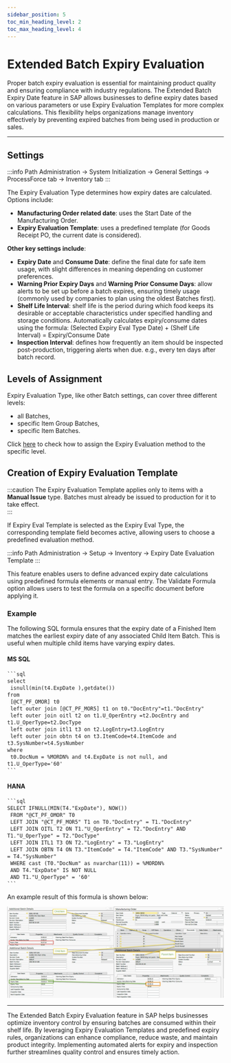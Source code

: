 ```yaml
---
sidebar_position: 5
toc_min_heading_level: 2
toc_max_heading_level: 4
---
```


# Extended Batch Expiry Evaluation

Proper batch expiry evaluation is essential for maintaining product quality and ensuring compliance with industry regulations. The Extended Batch Expiry Date feature in SAP allows businesses to define expiry dates based on various parameters or use Expiry Evaluation Templates for more complex calculations. This flexibility helps organizations manage inventory effectively by preventing expired batches from being used in production or sales.

---

## Settings

:::info Path
    Administration → System Initialization → General Settings → ProcessForce tab → Inventory tab
:::

The Expiry Evaluation Type determines how expiry dates are calculated. Options include:

- **Manufacturing Order related date**: uses the Start Date of the Manufacturing Order.
- **Expiry Evaluation Template**: uses a predefined template (for Goods Receipt PO, the current date is considered).

**Other key settings include**:

- **Expiry Date** and **Consume Date**: define the final date for safe item usage, with slight differences in meaning depending on customer preferences.
- **Warning Prior Expiry Days** and **Warning Prior Consume Days**: allow alerts to be set up before a batch expires, ensuring timely usage (commonly used by companies to plan using the oldest Batches first).
- **Shelf Life Interval**: shelf life is the period during which food keeps its desirable or acceptable characteristics under specified handling and storage conditions. Automatically calculates expiry/consume dates using the formula: (Selected Expiry Eval Type Date) + (Shelf Life Interval) = Expiry/Consume Date
- **Inspection Interval**: defines how frequently an item should be inspected post-production, triggering alerts when due. e.g., every ten days after batch record.

## Levels of Assignment

Expiry Evaluation Type, like other Batch settings, can cover three different levels:

- all Batches,
- specific Item Group Batches,
- specific Item Batches.

Click [here](./batch-control-general-settings.md) to check how to assign the Expiry Evaluation method to the specific level.

## Creation of Expiry Evaluation Template

:::caution
    The Expiry Evaluation Template applies only to items with a **Manual Issue** type. Batches must already be issued to production for it to take effect.  
:::

If Expiry Eval Template is selected as the Expiry Eval Type, the corresponding template field becomes active, allowing users to choose a predefined evaluation method.

:::info Path
    Administration → Setup → Inventory → Expiry Date Evaluation Template
:::

This feature enables users to define advanced expiry date calculations using predefined formula elements or manual entry. The Validate Formula option allows users to test the formula on a specific document before applying it.

### Example

The following SQL formula ensures that the expiry date of a Finished Item matches the earliest expiry date of any associated Child Item Batch. This is useful when multiple child items have varying expiry dates.

#### MS SQL

    ```sql
    select
     isnull(min(t4.ExpDate ),getdate())
    from
     [@CT_PF_OMOR] t0
     left outer join [@CT_PF_MOR5] t1 on t0."DocEntry"=t1."DocEntry"
     left outer join oitl t2 on t1.U_OperEntry =t2.DocEntry and t1.U_OperType=t2.DocType
     left outer join itl1 t3 on t2.LogEntry=t3.LogEntry
     left outer join obtn t4 on t3.ItemCode=t4.ItemCode and t3.SysNumber=t4.SysNumber
    where
     t0.DocNum = %MORDN% and t4.ExpDate is not null, and t1.U_OperType='60'
    ```

#### HANA

    ```sql
    SELECT IFNULL(MIN(T4."ExpDate"), NOW())
     FROM "@CT_PF_OMOR" T0
     LEFT JOIN "@CT_PF_MOR5" T1 on T0."DocEntry" = T1."DocEntry"
     LEFT JOIN OITL T2 ON T1."U_OperEntry" = T2."DocEntry" AND T1."U_OperType" = T2."DocType"
     LEFT JOIN ITL1 T3 ON T2."LogEntry" = T3."LogEntry"
     LEFT JOIN OBTN T4 ON T3."ItemCode" = T4."ItemCode" AND T3."SysNumber" = T4."SysNumber"
     WHERE cast (T0."DocNum" as nvarchar(11)) = %MORDN%
     AND T4."ExpDate" IS NOT NULL
     AND T1."U_OperType" = '60'
    ```

An example result of this formula is shown below:

![Item Child Expiry Date](./media/extended-batch-expiry-evaluation/item-child-expiry-date.webp)

---
The Extended Batch Expiry Evaluation feature in SAP helps businesses optimize inventory control by ensuring batches are consumed within their shelf life. By leveraging Expiry Evaluation Templates and predefined expiry rules, organizations can enhance compliance, reduce waste, and maintain product integrity. Implementing automated alerts for expiry and inspection further streamlines quality control and ensures timely action.
